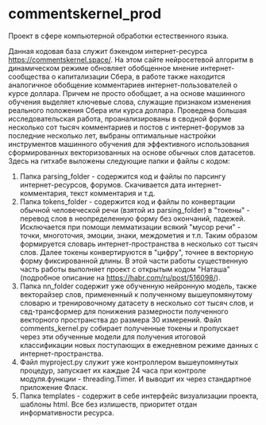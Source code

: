 # commentskernel_prod
Проект в сфере компьютерной обработки естественного языка.

Данная кодовая база служит бэкендом интернет-ресурса https://commentskernel.space/. На этом сайте нейросетевой алгоритм в динамическом режиме обновляет обобщенное мнение интернет-сообщества о капитализации Сбера, в работе также находится аналогичное обобщение комментариев интернет-пользователей о курсе доллара. Причем не просто обобщает, а на основе машинного обучения выделяет ключевые слова, служащие признаком изменения реального положения Сбера или курса доллара.
Проведена большая исследовательская работа, проанализированы в сводной форме несколько сот тысяч комментариев и постов с интернет-форумов за последние несколько лет, выбраны оптимальные настройки инструментов машинного обучения для эффективного использования сформированных векторизованных на основе обычных слов датасетов.
Здесь на гитхабе выложены следующие папки и файлы с кодом:
1. Папка parsing_folder - содержится код и файлы по парсингу интернет-ресурсов, форумов. Скачивается дата интернет-комментария, текст комментария и т.д.
2. Папка tokens_folder - содержится код и файлы по конвертации обычной человеческой речи (взятой из parsing_folder) в "токены" - перевод слов в неопределенную форму без окончаний, падежей. Исключается при помощи лемматизации всякий "мусор речи" - точки, многоточия, эмоции, знаки, междометия и т.п. Таким образом формируется словарь интернет-пространства в несколько сот тысяч слов. Далее токены конвертируются в "цифру", точнее в векторную форму фиксированной длины. В этой части работы существенную часть работы выполняет проект с открытым кодом "Наташа" (подробное описание на https://habr.com/ru/post/516098/).
3. Папка nn_folder содержит уже обученную нейронную модель, также векторайзер слов, примененный к полученному вышеупомянутому словарю и тренировочному датасету в несколько сот тысяч слов, и свд-трансформер для понижения размерности полученного векторного пространства до размера 30 измерений. Файл comments_kernel.py собирает полученные токены и пропускает через эти обученные модели для получения итоговой классификации новых поступающих в ежедневном режиме данных с интернет-пространства.
4. Файл myproject.py служит уже контроллером вышеупомянутых процедур, запускает их каждые 24 часа при контроле модуля.функции - threading.Timer.
И выводит их через стандартное приложение Фласк.
5. Папка templates - содержит в себе интерфейс визуализации проекта, шаблоны html. Все без излишеств, приоритет отдан информативности ресурса.
